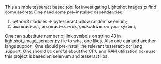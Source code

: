 This a simple tesseract based tool for investigating Lightshot images to find some secrets.
One need some pre-installed dependencies:

1. python3 modules => pytesseract pillow random selenium;
2. tesseract-ocr, tesseract-ocr-rus, geckodriver on your system;

One can substitute number of link symbols on string 43 in lightshot_image_scraper.py file to what one likes.
Also one can add another langs support. One should pre-install the relevant tesseract-ocr lang support.
One should be careful about the CPU and RAM utilization because this project is based on selenium and tesseract libs.
